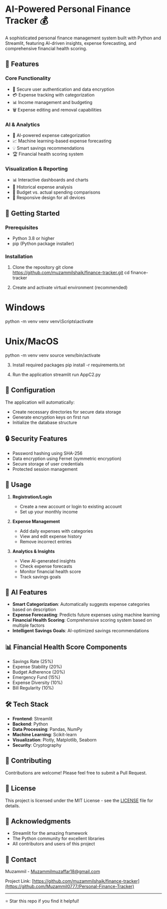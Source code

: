 # AI-Powered Personal Finance Tracker 💰

A sophisticated personal finance management system built with Python and Streamlit, featuring AI-driven insights, expense forecasting, and comprehensive financial health scoring.

## 🌟 Features

### Core Functionality
- 🔐 Secure user authentication and data encryption
- 💳 Expense tracking with categorization
- 📊 Income management and budgeting
- 🗑️ Expense editing and removal capabilities

### AI & Analytics
- 🤖 AI-powered expense categorization
- 📈 Machine learning-based expense forecasting
- 💡 Smart savings recommendations
- 🏆 Financial health scoring system

### Visualization & Reporting
- 📊 Interactive dashboards and charts
- 📅 Historical expense analysis
- 🎯 Budget vs. actual spending comparisons
- 📱 Responsive design for all devices

## 🚀 Getting Started

### Prerequisites
- Python 3.8 or higher
- pip (Python package installer)

### Installation

1. Clone the repository
git clone https://github.com/muzammilshaik/finance-tracker.git
cd finance-tracker

2. Create and activate virtual environment (recommended)
# Windows
python -m venv venv
venv\Scripts\activate

# Unix/MacOS
python -m venv venv
source venv/bin/activate

3. Install required packages
pip install -r requirements.txt

4. Run the application
streamlit run AppC2.py

## 🔧 Configuration

The application will automatically:
- Create necessary directories for secure data storage
- Generate encryption keys on first run
- Initialize the database structure

## 🔒 Security Features

- Password hashing using SHA-256
- Data encryption using Fernet (symmetric encryption)
- Secure storage of user credentials
- Protected session management

## 📱 Usage

1. **Registration/Login**
   - Create a new account or login to existing account
   - Set up your monthly income

2. **Expense Management**
   - Add daily expenses with categories
   - View and edit expense history
   - Remove incorrect entries

3. **Analytics & Insights**
   - View AI-generated insights
   - Check expense forecasts
   - Monitor financial health score
   - Track savings goals

## 🤖 AI Features

- **Smart Categorization**: Automatically suggests expense categories based on description
- **Expense Forecasting**: Predicts future expenses using machine learning
- **Financial Health Scoring**: Comprehensive scoring system based on multiple factors
- **Intelligent Savings Goals**: AI-optimized savings recommendations

## 📊 Financial Health Score Components

- Savings Rate (25%)
- Expense Stability (20%)
- Budget Adherence (20%)
- Emergency Fund (15%)
- Expense Diversity (10%)
- Bill Regularity (10%)

## 🛠️ Tech Stack

- **Frontend**: Streamlit
- **Backend**: Python
- **Data Processing**: Pandas, NumPy
- **Machine Learning**: Scikit-learn
- **Visualization**: Plotly, Matplotlib, Seaborn
- **Security**: Cryptography

## 🤝 Contributing

Contributions are welcome! Please feel free to submit a Pull Request.

## 📝 License

This project is licensed under the MIT License - see the [LICENSE](LICENSE) file for details.

## 🙏 Acknowledgments

- Streamlit for the amazing framework
- The Python community for excellent libraries
- All contributors and users of this project

## 📧 Contact

Muzammil - [Muzammilmuzaffar18@gmail.com](mailto:muzammilmuzaffar18@gmail.com)

Project Link: [https://github.com/muzammilshaik/finance-tracker](https://github.com/Muzammil0777/Personal-Finance-Tracker)

---
⭐️ Star this repo if you find it helpful!
